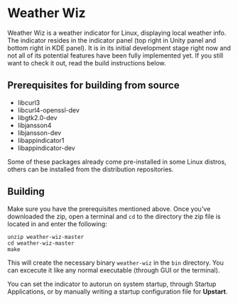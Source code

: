 # Weather Wiz

Weather Wiz is a weather indicator for Linux, displaying
local weather info. The indicator resides in the indicator panel
(top right in Unity panel and bottom right in KDE panel).
It is in its initial development stage right now and not all
of its potential features have been fully implemented yet.
If you still want to check it out, read the build instructions below.

## Prerequisites for building from source
* libcurl3
* libcurl4-openssl-dev
* libgtk2.0-dev
* libjansson4
* libjansson-dev
* libappindicator1
* libappindicator-dev

Some of these packages already come pre-installed in some Linux distros,
others can be installed from the distribution repositories.

## Building
Make sure you have the prerequisites mentioned above.
Once you've downloaded the zip, open a terminal and `cd` to the directory
the zip file is located in and enter the following:
```
unzip weather-wiz-master
cd weather-wiz-master
make
```
This will create the necessary binary `weather-wiz` in the `bin` directory.
You can excecute it like any normal executable (through GUI or the terminal).

You can set the indicator to autorun on system startup, through Startup Applications,
or by manually writing a startup configuration file for **Upstart**.

